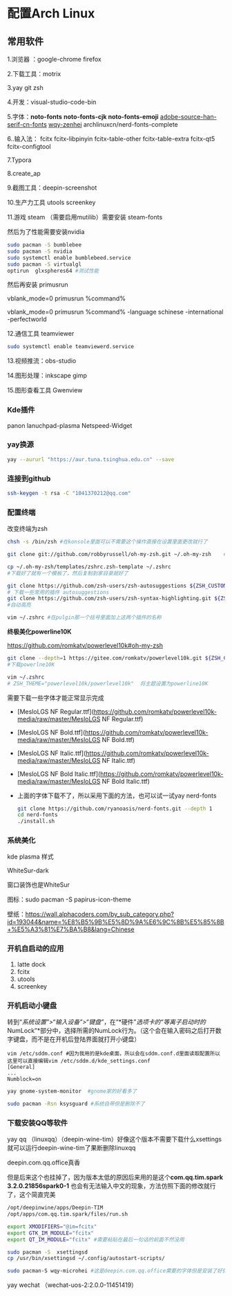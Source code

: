 # 配置Arch Linux



## 常用软件

 1.浏览器 ：google-chrome firefox

2.下载工具：motrix

3.yay git zsh 

4.开发：visual-studio-code-bin

5.字体：**noto-fonts** **noto-fonts-cjk noto-fonts-emoji** [adobe-source-han-serif-cn-fonts](https://archlinux.org/packages/?name=adobe-source-han-serif-cn-fonts)  [wqy-zenhei](https://archlinux.org/packages/?name=wqy-zenhei)  archlinuxcn/nerd-fonts-complete

6..输入法： fcitx fcitx-libpinyin fcitx-table-other fcitx-table-extra fcitx-qt5 fcitx-configtool

7.Typora

8.create_ap

9.截图工具：deepin-screenshot

10.生产力工具 utools screenkey

11.游戏 steam （需要启用mutilib）需要安装 steam-fonts

然后为了性能需要安装nvidia 

````bash
sudo pacman -S bumblebee
sudo pacman -S nvidia
sudo systemctl enable bumblebeed.service
sudo pacman -S virtualgl
optirun  glxspheres64 #测试性能
````

然后再安装 primusrun

vblank_mode=0 primusrun %command%

vblank_mode=0 primusrun %command% -language schinese -international -perfectworld



12.通信工具 teamviewer

````bash
sudo systemctl enable teamviewerd.service
````

13.视频推流：obs-studio

14.图形处理：inkscape gimp

15.图形查看工具  Gwenview









### Kde插件

panon lanuchpad-plasma  Netspeed-Widget



### yay换源

```bash
yay --aururl "https://aur.tuna.tsinghua.edu.cn" --save
```



### 连接到github

```bash
ssh-keygen -t rsa -C "1041370212@qq.com"
```



### **配置终端**

改变终端为zsh

````bash
chsh -s /bin/zsh #在konsole里面可以不需要这个操作直接在设置里面更改就行了
````



```bash
git clone git://github.com/robbyrussell/oh-my-zsh.git ~/.oh-my-zsh    # 下载oh-my-zsh
```



```bash
cp ~/.oh-my-zsh/templates/zshrc.zsh-template ~/.zshrc 
#下载好了就有一个模板了，然后复制到家目录就好了
```

```bash
git clone https://github.com/zsh-users/zsh-autosuggestions ${ZSH_CUSTOM:-~/.oh-my-zsh/custom}/plugins/zsh-autosuggestions
# 下载一些常用的插件 autosuggestions
git clone https://github.com/zsh-users/zsh-syntax-highlighting.git ${ZSH_CUSTOM:-~/.oh-my-zsh/custom}/plugins/z	sh-syntax-highlighting
#自动高亮
```

```bash
vim ~/.zshrc #在pulgin那一个括号里面加上这两个插件的名称
```

**终极美化powerline10K**

https://github.com/romkatv/powerlevel10k#oh-my-zsh

```bash
git clone --depth=1 https://gitee.com/romkatv/powerlevel10k.git ${ZSH_CUSTOM:-$HOME/.oh-my-zsh/custom}/themes/powerlevel10k
#下载powerlne10K
```

```bash
vim ~/.zshrc
# ZSH_THEME="powerlevel10k/powerlevel10k"  将主题设置为powerline10K
```

需要下载一些字体才能正常显示完成

- [MesloLGS NF Regular.ttf](https://github.com/romkatv/powerlevel10k-media/raw/master/MesloLGS NF Regular.ttf)

- [MesloLGS NF Bold.ttf](https://github.com/romkatv/powerlevel10k-media/raw/master/MesloLGS NF Bold.ttf)

- [MesloLGS NF Italic.ttf](https://github.com/romkatv/powerlevel10k-media/raw/master/MesloLGS NF Italic.ttf)

- [MesloLGS NF Bold Italic.ttf](https://github.com/romkatv/powerlevel10k-media/raw/master/MesloLGS NF Bold Italic.ttf)

- 上面的字体下载不了，所以采用下面的方法，也可以试一试yay nerd-fonts

  ```bash
  git clone https://github.com/ryanoasis/nerd-fonts.git --depth 1
  cd nerd-fonts
  ./install.sh
  ```
  
  

### **系统美化**

kde plasma 样式

WhiteSur-dark 

窗口装饰也是WhiteSur

图标：sudo pacman -S papirus-icon-theme

壁纸：https://wall.alphacoders.com/by_sub_category.php?id=193044&name=%E8%B5%9B%E5%8D%9A%E6%9C%8B%E5%85%8B+%E5%A3%81%E7%BA%B8&lang=Chinese



### **开机自启动的应用**

1. latte dock 
2. fcitx
3. utools
4. screenkey

### **开机启动小键盘**

转到“*系统设置”>“输入设备”>“键盘”*，在“*硬件”*选项卡的“*等离子启动时*的*NumLock”*部分中，选择所需的NumLock行为。（这个会在输入密码之后打开数字键盘，而不是在开机后登陆界面就打开小键盘）

````
vim /etc/sddm.conf #因为我用的是kde桌面，所以会在sddm.conf.d里面读取配置所以这里可以直接编辑vim /etc/sddm.d/kde_settings.conf 
[General]
...
Numblock=on
````



```bash
yay gnome-system-monitor  #gnome家的好看多了

sudo pacman -Rsn ksysguard #系统自带但是删除不了
```



### **下载安装QQ等软件**

yay qq （linuxqq）（deepin-wine-tim）好像这个版本不需要下载什么xsettings就可以运行deepin-wine-tim了果断删除linuxqq

deepin.com.qq.office真香

但是后来这个也挂掉了，因为版本太低的原因后来用的是这个**com.qq.tim.spark 3.2.0.21856spark0-1** 也会有无法输入中文的现象，方法仿照下面的修改就行了，这个简直完美



```bash
/opt/deepinwine/apps/Deepin-TIM
/opt/apps/com.qq.tim.spark/files/run.sh

export XMODIFIERS="@im=fcitx"
export GTK_IM_MODULE="fcitx"
export QT_IM_MODULE="fcitx" #需要粘贴在最后一句话的前面不然没用
```



```bash
sudo pacman -S 	xsettingsd
cp /usr/bin/xsettingsd ~/.config/autostart-scripts/
```

````bash
sudo pacman-S wqy-microhei #这是deepin.com.qq.office需要的字体但是安装了好像也没什么用
````



yay wechat （wechat-uos-2:2.0.0-11451419）

